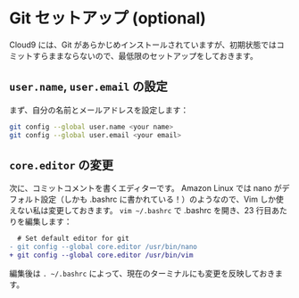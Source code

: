 # Git セットアップ (optional)

Cloud9 には、Git があらかじめインストールされていますが、初期状態ではコミットすらままならないので、最低限のセットアップをしておきます。


## `user.name`, `user.email` の設定

まず、自分の名前とメールアドレスを設定します：

```bash
git config --global user.name <your name>
git config --global user.email <your email>
```


## `core.editor` の変更

次に、コミットコメントを書くエディターです。
Amazon Linux では nano がデフォルト設定（しかも .bashrc に書かれている！）のようなので、Vim しか使えない私は変更しておきます。
`vim ~/.bashrc` で .bashrc を開き、23 行目あたりを編集します：

```diff
  # Set default editor for git
- git config --global core.editor /usr/bin/nano
+ git config --global core.editor /usr/bin/vim
```

編集後は `. ~/.bashrc` によって、現在のターミナルにも変更を反映しておきます。
